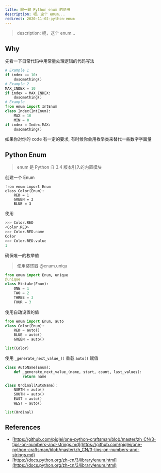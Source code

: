 ```yaml
---
title: 聊一聊 Python enum 的使用
description: 呃，这个 enum...
redirect: 2020-11-02-python-enum
---
```


> description: 呃，这个 enum...

## Why

先看一下日常代码中用常量处理逻辑的代码写法

```python
# Example 1
if index == 10:
    dosomething()
# Example 2
MAX_INDEX = 10
if index = MAX_INDEX:
    dosomething()
# Example 
from enum import IntEnum
class Index(IntEnum):
    MAX = 10
    MIN = 0
if index = Index.MAX:
    dosomething()
```

如果你对你的 code 有一定的要求, 有时候你会用枚举类来替代一些数字字面量

## Python Enum

> enum 是 Python 自 3.4 版本引入的内置模块

创建一个 Enum

```pyhton
from enum import Enum
class Color(Enum):
    RED = 1
    GREEN = 2
    BLUE = 3
```

使用

```python
>>> Color.RED
<Color.RED>
>>> Color.RED.name
Color
>>> Color.RED.value
1
```

确保唯一的枚举值

> 使用装饰器 @enum.uniqu

```python
from enum import Enum, unique
@unique
class Mistake(Enum):
    ONE = 1
    TWO = 2
    THREE = 3
    FOUR = 3
```

使用自动设置的值

```python
from enum import Enum, auto
class Color(Enum):
    RED = auto()
    BLUE = auto()
    GREEN = auto()

list(Color)
```

使用 `_generate_next_value_()` 重载 `auto()` 赋值

```python
class AutoName(Enum):
    def _generate_next_value_(name, start, count, last_values):
        return name

class Ordinal(AutoName):
    NORTH = auto()
    SOUTH = auto()
    EAST = auto()
    WEST = auto()

list(Ordinal)
```

## References

- [https://github.com/piglei/one-python-craftsman/blob/master/zh_CN/3-tips-on-numbers-and-strings.md](https://github.com/piglei/one-python-craftsman/blob/master/zh_CN/3-tips-on-numbers-and-strings.md)
- [https://docs.python.org/zh-cn/3/library/enum.html](https://docs.python.org/zh-cn/3/library/enum.html)